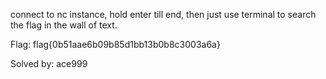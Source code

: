 connect to nc instance, hold enter till end, then just use terminal to search the flag in the wall of text.

Flag: flag{0b51aae6b09b85d1bb13b0b8c3003a6a}


Solved by: ace999